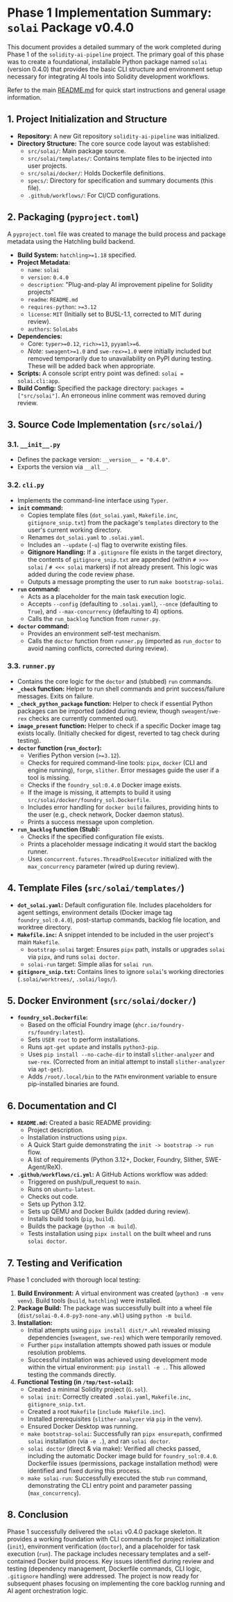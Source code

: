 # Phase 1 Implementation Summary: `solai` Package v0.4.0

This document provides a detailed summary of the work completed during Phase 1 of the `solidity-ai-pipeline` project. The primary goal of this phase was to create a foundational, installable Python package named `solai` (version 0.4.0) that provides the basic CLI structure and environment setup necessary for integrating AI tools into Solidity development workflows.

Refer to the main [README.md](../README.md) for quick start instructions and general usage information.

## 1. Project Initialization and Structure

- **Repository:** A new Git repository `solidity-ai-pipeline` was initialized.
- **Directory Structure:** The core source code layout was established:
  - `src/solai/`: Main package source.
  - `src/solai/templates/`: Contains template files to be injected into user projects.
  - `src/solai/docker/`: Holds Dockerfile definitions.
  - `specs/`: Directory for specification and summary documents (this file).
  - `.github/workflows/`: For CI/CD configurations.

## 2. Packaging (`pyproject.toml`)

A `pyproject.toml` file was created to manage the build process and package metadata using the Hatchling build backend.

- **Build System:** `hatchling>=1.18` specified.
- **Project Metadata:**
  - `name`: `solai`
  - `version`: `0.4.0`
  - `description`: "Plug-and-play AI improvement pipeline for Solidity projects"
  - `readme`: `README.md`
  - `requires-python`: `>=3.12`
  - `license`: `MIT` (Initially set to BUSL-1.1, corrected to MIT during review).
  - `authors`: `SoloLabs`
- **Dependencies:**
  - Core: `typer>=0.12`, `rich>=13`, `pyyaml>=6`.
  - *Note:* `sweagent>=1.0` and `swe-rex>=1.0` were initially included but removed temporarily due to unavailability on PyPI during testing. These will be added back when appropriate.
- **Scripts:** A console script entry point was defined: `solai = solai.cli:app`.
- **Build Config:** Specified the package directory: `packages = ["src/solai"]`. An erroneous inline comment was removed during review.

## 3. Source Code Implementation (`src/solai/`)

### 3.1. `__init__.py`

- Defines the package version: `__version__ = "0.4.0"`.
- Exports the version via `__all__`.

### 3.2. `cli.py`

- Implements the command-line interface using `Typer`.
- **`init` command:**
  - Copies template files (`dot_solai.yaml`, `Makefile.inc`, `gitignore_snip.txt`) from the package's `templates` directory to the user's current working directory.
  - Renames `dot_solai.yaml` to `.solai.yaml`.
  - Includes an `--update` (`-u`) flag to overwrite existing files.
  - **Gitignore Handling:** If a `.gitignore` file exists in the target directory, the contents of `gitignore_snip.txt` are appended (within `# >>> solai` / `# <<< solai` markers) if not already present. This logic was added during the code review phase.
  - Outputs a message prompting the user to run `make bootstrap-solai`.
- **`run` command:**
  - Acts as a placeholder for the main task execution logic.
  - Accepts `--config` (defaulting to `.solai.yaml`), `--once` (defaulting to `True`), and `--max-concurrency` (defaulting to 4) options.
  - Calls the `run_backlog` function from `runner.py`.
- **`doctor` command:**
  - Provides an environment self-test mechanism.
  - Calls the `doctor` function from `runner.py` (imported as `run_doctor` to avoid naming conflicts, corrected during review).

### 3.3. `runner.py`

- Contains the core logic for the `doctor` and (stubbed) `run` commands.
- **`_check` function:** Helper to run shell commands and print success/failure messages. Exits on failure.
- **`_check_python_package` function:** Helper to check if essential Python packages can be imported (added during review, though `sweagent`/`swe-rex` checks are currently commented out).
- **`image_present` function:** Helper to check if a specific Docker image tag exists locally. (Initially checked for digest, reverted to tag check during testing).
- **`doctor` function (`run_doctor`):**
  - Verifies Python version (`>=3.12`).
  - Checks for required command-line tools: `pipx`, `docker` (CLI and engine running), `forge`, `slither`. Error messages guide the user if a tool is missing.
  - Checks if the `foundry_sol:0.4.0` Docker image exists.
  - If the image is missing, it attempts to build it using `src/solai/docker/foundry_sol.Dockerfile`.
  - Includes error handling for `docker build` failures, providing hints to the user (e.g., check network, Docker daemon status).
  - Prints a success message upon completion.
- **`run_backlog` function (Stub):**
  - Checks if the specified configuration file exists.
  - Prints a placeholder message indicating it would start the backlog runner.
  - Uses `concurrent.futures.ThreadPoolExecutor` initialized with the `max_concurrency` parameter (wired up during review).

## 4. Template Files (`src/solai/templates/`)

- **`dot_solai.yaml`:** Default configuration file. Includes placeholders for agent settings, environment details (Docker image tag `foundry_sol:0.4.0`), post-startup commands, backlog file location, and worktree directory.
- **`Makefile.inc`:** A snippet intended to be included in the user project's main `Makefile`.
  - `bootstrap-solai` target: Ensures `pipx` path, installs or upgrades `solai` via `pipx`, and runs `solai doctor`.
  - `solai-run` target: Simple alias for `solai run`.
- **`gitignore_snip.txt`:** Contains lines to ignore `solai`'s working directories (`.solai/worktrees/`, `.solai/logs/`).

## 5. Docker Environment (`src/solai/docker/`)

- **`foundry_sol.Dockerfile`:**
  - Based on the official Foundry image (`ghcr.io/foundry-rs/foundry:latest`).
  - Sets `USER root` to perform installations.
  - Runs `apt-get update` and installs `python3-pip`.
  - Uses `pip install --no-cache-dir` to install `slither-analyzer` and `swe-rex`. (Corrected from an initial attempt to install `slither-analyzer` via `apt-get`).
  - Adds `/root/.local/bin` to the `PATH` environment variable to ensure pip-installed binaries are found.

## 6. Documentation and CI

- **`README.md`:** Created a basic README providing:
  - Project description.
  - Installation instructions using `pipx`.
  - A Quick Start guide demonstrating the `init -> bootstrap -> run` flow.
  - A list of requirements (Python 3.12+, Docker, Foundry, Slither, SWE-Agent/ReX).
- **`.github/workflows/ci.yml`:** A GitHub Actions workflow was added:
  - Triggered on push/pull_request to `main`.
  - Runs on `ubuntu-latest`.
  - Checks out code.
  - Sets up Python 3.12.
  - Sets up QEMU and Docker Buildx (added during review).
  - Installs build tools (`pip`, `build`).
  - Builds the package (`python -m build`).
  - Tests installation using `pipx install` on the built wheel and runs `solai doctor`.

## 7. Testing and Verification

Phase 1 concluded with thorough local testing:

1. **Build Environment:** A virtual environment was created (`python3 -m venv venv`). Build tools (`build`, `hatchling`) were installed.
2. **Package Build:** The package was successfully built into a wheel file (`dist/solai-0.4.0-py3-none-any.whl`) using `python -m build`.
3. **Installation:**
    - Initial attempts using `pipx install dist/*.whl` revealed missing dependencies (`sweagent`, `swe-rex`) which were temporarily removed.
    - Further `pipx` installation attempts showed path issues or module resolution problems.
    - Successful installation was achieved using development mode within the virtual environment: `pip install -e .`. This allowed testing the commands directly.
4. **Functional Testing (in `/tmp/test-solai`):**
    - Created a minimal Solidity project (`G.sol`).
    - `solai init`: Correctly created `.solai.yaml`, `Makefile.inc`, `gitignore_snip.txt`.
    - Created a root `Makefile` (`include Makefile.inc`).
    - Installed prerequisites (`slither-analyzer` via `pip` in the venv).
    - Ensured Docker Desktop was running.
    - `make bootstrap-solai`: Successfully ran `pipx ensurepath`, confirmed `solai` installation (via `-e .`), and ran `solai doctor`.
    - `solai doctor` (direct & via make): Verified all checks passed, including the automatic Docker image build for `foundry_sol:0.4.0`. Dockerfile issues (permissions, package installation method) were identified and fixed during this process.
    - `make solai-run`: Successfully executed the stub `run` command, demonstrating the CLI entry point and parameter passing (`max_concurrency`).

## 8. Conclusion

Phase 1 successfully delivered the `solai` v0.4.0 package skeleton. It provides a working foundation with CLI commands for project initialization (`init`), environment verification (`doctor`), and a placeholder for task execution (`run`). The package includes necessary templates and a self-contained Docker build process. Key issues identified during review and testing (dependency management, Dockerfile commands, CLI logic, `.gitignore` handling) were addressed. The project is now ready for subsequent phases focusing on implementing the core backlog running and AI agent orchestration logic. 